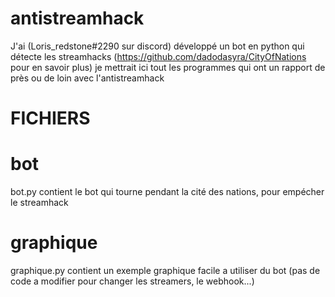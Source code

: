 # antistreamhack
J'ai (Loris_redstone#2290 sur discord) développé un bot en python qui détecte les streamhacks
(https://github.com/dadodasyra/CityOfNations pour en savoir plus)
je mettrait ici tout les programmes qui ont un rapport de près ou de loin avec l'antistreamhack
# FICHIERS
# bot
bot.py contient le bot qui tourne pendant la cité des nations, pour empécher le streamhack
# graphique
graphique.py contient un exemple graphique facile a utiliser du bot (pas de code a modifier pour changer les streamers, le webhook...)
